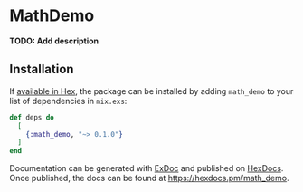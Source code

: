 # MathDemo

**TODO: Add description**

## Installation

If [available in Hex](https://hex.pm/docs/publish), the package can be installed
by adding `math_demo` to your list of dependencies in `mix.exs`:

```elixir
def deps do
  [
    {:math_demo, "~> 0.1.0"}
  ]
end
```

Documentation can be generated with [ExDoc](https://github.com/elixir-lang/ex_doc)
and published on [HexDocs](https://hexdocs.pm). Once published, the docs can
be found at <https://hexdocs.pm/math_demo>.

